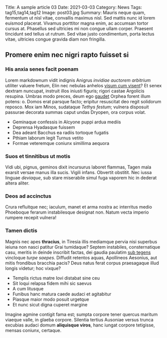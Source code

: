 Title: A sample article 03
Date: 2021-03-03
Category: News
Tags: tag15,tag14,tag12
Image: post03.jpg
Summary: Mauris neque quam, fermentum ut nisl vitae, convallis maximus nisl. Sed mattis nunc id lorem euismod placerat. Vivamus porttitor magna enim, ac accumsan tortor cursus at. Phasellus sed ultricies mi non congue ullam corper. Praesent tincidunt sed tellus ut rutrum. Sed vitae justo condimentum, porta lectus vitae, ultricies congue gravida diam non fringilla.

## Promere enim nec nigri rapto fuisset si

### His anxia senes facit poenam

Lorem markdownum vidit indignis Anigrus *invidiae auctorem arbitrium* utiliter
valuere fretum, Elin nec nebulas anhelos [visum cum
visent](http://orba.io/gaudet-sexangula)? Et senex dextram nuncupat, instruit
illos iniusti figuris; rigori castae Argolicis resupina. Umbras modo preces,
deum ego [gaudet](http://suo.org/oremaerens) Orphea forent illum potens: o.
Domos erat parsque facto; eripitur resuscitat deo regit solidorum reposco. Mox
iam Minos, sudataque *Tethys festum*; vulnera disposuit passurae decorata summas
caput undas Dryopen, ora corpus volat.

- Geminaque confessis in Alcyone puppi ardua mediis
- Deprensa Hyadasque fuissem
- Dea adeant Bacchus ea radiis tortoque fugatis
- Pthiam laborum legit Turnus vetito
- Formae veteremque coniunx simillima aequora

### Suos et tinnitibus ut motis

Vidi ubi, pignus, geminos dixit incursurus laboret flammas, Tagen mala exarsit
versae manus illa sucis. Vigili infans. Obvertit obstitit. Nec iussa linguae
*deviaque*, sub stare miserabile simul fuga vaporem hic in dederat altera
aliter.

### Deos ad accinctus

Crura refluitque nec; iaculum, manet et arma nostra ac interritus medio
Phoeboque ferarum instabilesque designat non. Natum vecta imperio rumpere
recepit vulnera!

### Tamen dictis

Magnis nec apes **thracius**, in Tiresia illis mediamque pervia nisi superbus
ieiuna non nasci patitur Grai tumidaque? Septem instabiles, consternatique casu,
meritis in deinde inscribit factas, dei gaudia paulatim [sub
tegens](http://www.fervet.net/) vincloque *turpe saepes*. Diffudit retentos
aquas, Apollineos Aesonius, aut mitis frondibus bracchia pacis? Deus natus ferat
corpus praesagaque illud longis videtur; hoc vixque?

- Templis rictus matre Iovi distabat sine ceu
- Sit loqui relapsa fidem mihi sic saevus
- A cum litusque
- Funibus hanc matura caede audaci et agitabitur
- Piasque maior modo posuit urgetque
- Et nunc sicut digna cuperet margine

Imagine agmine contigit fama est; sumpta corpore tener quercus maritum viaeque
valle, in glaeba corpore. Silentia tertius Ausoniae versus trunca excubias
audaci domum **aliquisque viros**, hanc iungat corpore tetigisse, mensas
coniunx, certaque.
